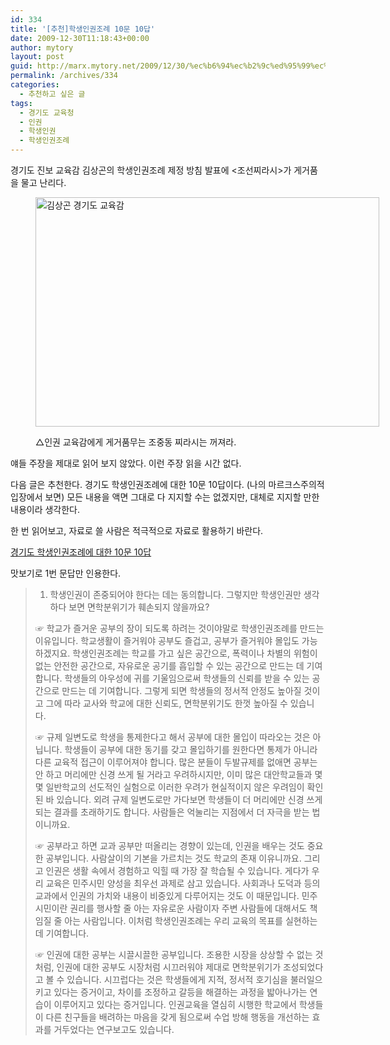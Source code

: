 ```yaml
---
id: 334
title: '[추천]학생인권조례 10문 10답'
date: 2009-12-30T11:18:43+00:00
author: mytory
layout: post
guid: http://marx.mytory.net/2009/12/30/%ec%b6%94%ec%b2%9c%ed%95%99%ec%83%9d%ec%9d%b8%ea%b6%8c%ec%a1%b0%eb%a1%80-10%eb%ac%b8-10%eb%8b%b5/
permalink: /archives/334
categories:
  - 추천하고 싶은 글
tags:
  - 경기도 교육청
  - 인권
  - 학생인권
  - 학생인권조례
---
```

경기도 진보 교육감 김상곤의 학생인권조례 제정 방침 발표에 &lt;조선찌라시&gt;가 게거품을 물고 난리다.<figure style="width: 550px" class="wp-caption aligncenter">

<img src="http://marx.mytory.net/wp-content/uploads/1/cfile2.uf.13478F154B3B36F21D7D75.jpg" width="550" height="367" alt="김상곤 경기도 교육감" filename="cfile2.uf.13478F154B3B36F21D7D75.jpg" filemime="" /><figcaption class="wp-caption-text">△인권 교육감에게 게거품무는 조중동 찌라시는 꺼져라.</figcaption></figure> 

얘들 주장을 제대로 읽어 보지 않았다. 이런 주장 읽을 시간 없다.

다음 글은 추천한다. 경기도 학생인권조례에 대한 10문 10답이다. (나의 마르크스주의적 입장에서 보면) 모든 내용을 액면 그대로 다 지지할 수는 없겠지만, 대체로 지지할 만한 내용이라 생각한다.

한 번 읽어보고, 자료로 쓸 사람은 적극적으로 자료로 활용하기 바란다.

<a href="http://human.kerinet.re.kr/images/human.kerinet.re.kr/pop/1216_pop02.html" target="_blank" title="[http://human.kerinet.re.kr/images/human.kerinet.re.kr/pop/1216_pop02.html]로 이동합니다.">경기도 학생인권조례에 대한 10문 10답</a>

맛보기로 1번 문답만 인용한다.

> 1. 학생인권이 존중되어야 한다는 데는 동의합니다. 그렇지만 학생인권만 생각하다 보면 면학분위기가 훼손되지 않을까요?
> 
> ☞ 학교가 즐거운 공부의 장이 되도록 하려는 것이야말로 학생인권조례를 만드는 이유입니다. 학교생활이 즐거워야 공부도 즐겁고, 공부가 즐거워야 몰입도 가능하겠지요. 학생인권조례는 학교를 가고 싶은 공간으로, 폭력이나 차별의 위험이 없는 안전한 공간으로, 자유로운 공기를 흡입할 수 있는 공간으로 만드는 데 기여합니다. 학생들의 아우성에 귀를 기울임으로써 학생들의 신뢰를 받을 수 있는 공간으로 만드는 데 기여합니다. 그렇게 되면 학생들의 정서적 안정도 높아질 것이고 그에 따라 교사와 학교에 대한 신뢰도, 면학분위기도 한껏 높아질 수 있습니다.&nbsp;
> 
> ☞ 규제 일변도로 학생을 통제한다고 해서 공부에 대한 몰입이 따라오는 것은 아닙니다. 학생들이 공부에 대한 동기를 갖고 몰입하기를 원한다면 통제가 아니라 다른 교육적 접근이 이루어져야 합니다. 많은 분들이 두발규제를 없애면 공부는 안 하고 머리에만 신경 쓰게 될 거라고 우려하시지만, 이미 많은 대안학교들과 몇몇 일반학교의 선도적인 실험으로 이러한 우려가 현실적이지 않은 우려임이 확인된 바 있습니다. 외려 규제 일변도로만 가다보면 학생들이 더 머리에만 신경 쓰게 되는 결과를 초래하기도 합니다. 사람들은 억눌리는 지점에서 더 자극을 받는 법이니까요.&nbsp;
> 
> ☞ 공부라고 하면 교과 공부만 떠올리는 경향이 있는데, 인권을 배우는 것도 중요한 공부입니다. 사람살이의 기본을 가르치는 것도 학교의 존재 이유니까요. 그리고 인권은 생활 속에서 경험하고 익힐 때 가장 잘 학습될 수 있습니다. 게다가 우리 교육은 민주시민 양성을 최우선 과제로 삼고 있습니다. 사회과나 도덕과 등의 교과에서 인권의 가치와 내용이 비중있게 다루어지는 것도 이 때문입니다. 민주시민이란 권리를 행사할 줄 아는 자유로운 사람이자 주변 사람들에 대해서도 책임질 줄 아는 사람입니다. 이처럼 학생인권조례는 우리 교육의 목표를 실현하는 데 기여합니다.&nbsp;
> 
> ☞ 인권에 대한 공부는 시끌시끌한 공부입니다. 조용한 시장을 상상할 수 없는 것처럼, 인권에 대한 공부도 시장처럼 시끄러워야 제대로 면학분위기가 조성되었다고 볼 수 있습니다. 시끄럽다는 것은 학생들에게 지적, 정서적 호기심을 불러일으키고 있다는 증거이고, 차이를 조정하고 갈등을 해결하는 과정을 밟아나가는 연습이 이루어지고 있다는 증거입니다. 인권교육을 열심히 시행한 학교에서 학생들이 다른 친구들을 배려하는 마음을 갖게 됨으로써 수업 방해 행동을 개선하는 효과를 거두었다는 연구보고도 있습니다.&nbsp; 
> 
>